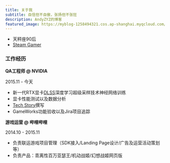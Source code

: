 ```yaml
---
title: 关于我
subtitle: 自信但不自傲，张扬但不张狂
description: AndyZYZ的博客
featured_image: https://myblog-1258494321.cos.ap-shanghai.myqcloud.com/image/index/me_small_small.jpg
---
```


* 天秤座90后
* [Steam Gamer](https://steamcommunity.com/id/andyzyz/)

### 工作经历

**QA工程师 @ NVIDIA**

2015.11 - 今天

* 新一代RTX显卡[DLSS](https://www.nvidia.com/zh-cn/geforce/news/justice-online-geforce-rtx-ray-tracing-dlss/)深度学习超级采样技术神经网络训练
* 显卡性能测试以及数据分析
* [Tech Story](https://www.nvidia.com/zh-cn/geforce/news/)撰写
* GameWorks功能验收以及Jira项目追踪



**游戏运营 @ 哔哩哔哩**

2014.10 - 2015.11

* 负责联运游戏项目管理（SDK接入/Landing Page设计/广告及运营活动策划等）
* 负责产品：乖离性百万亚瑟王/机动战姬/幻想战姬网页版
